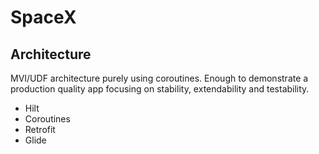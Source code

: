 # SpaceX

## **Architecture**

MVI/UDF architecture purely using coroutines. Enough to demonstrate a production quality app focusing on stability, extendability and testability.

 - Hilt 
 - Coroutines 
 - Retrofit     
 - Glide     
